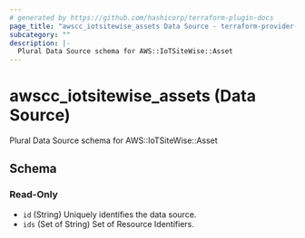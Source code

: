 ```yaml
---
# generated by https://github.com/hashicorp/terraform-plugin-docs
page_title: "awscc_iotsitewise_assets Data Source - terraform-provider-awscc"
subcategory: ""
description: |-
  Plural Data Source schema for AWS::IoTSiteWise::Asset
---
```


# awscc_iotsitewise_assets (Data Source)

Plural Data Source schema for AWS::IoTSiteWise::Asset



<!-- schema generated by tfplugindocs -->
## Schema

### Read-Only

- `id` (String) Uniquely identifies the data source.
- `ids` (Set of String) Set of Resource Identifiers.


